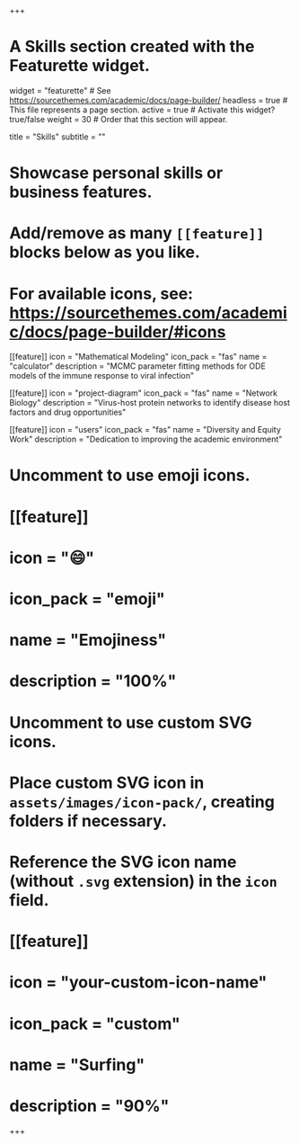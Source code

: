 +++
# A Skills section created with the Featurette widget.
widget = "featurette"  # See https://sourcethemes.com/academic/docs/page-builder/
headless = true  # This file represents a page section.
active = true  # Activate this widget? true/false
weight = 30  # Order that this section will appear.

title = "Skills"
subtitle = ""

# Showcase personal skills or business features.
# 
# Add/remove as many `[[feature]]` blocks below as you like.
# 
# For available icons, see: https://sourcethemes.com/academic/docs/page-builder/#icons

[[feature]]
  icon = "Mathematical Modeling"
  icon_pack = "fas"
  name = "calculator"
  description = "MCMC parameter fitting methods for ODE models of the immune response to viral infection"
  
[[feature]]
  icon = "project-diagram"
  icon_pack = "fas"
  name = "Network Biology"
  description = "Virus-host protein networks to identify disease host factors and drug opportunities"  
  
[[feature]]
  icon = "users"
  icon_pack = "fas"
  name = "Diversity and Equity Work"
  description = "Dedication to improving the academic environment"

# Uncomment to use emoji icons.
# [[feature]]
#  icon = ":smile:"
#  icon_pack = "emoji"
#  name = "Emojiness"
#  description = "100%"  

# Uncomment to use custom SVG icons.
# Place custom SVG icon in `assets/images/icon-pack/`, creating folders if necessary.
# Reference the SVG icon name (without `.svg` extension) in the `icon` field.
# [[feature]]
#  icon = "your-custom-icon-name"
#  icon_pack = "custom"
#  name = "Surfing"
#  description = "90%"

+++
